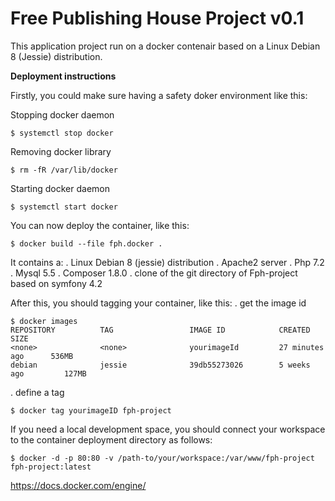 Free Publishing House Project v0.1
===========================

This application project run on a docker contenair based on a Linux Debian 8 (Jessie) distribution.

**Deployment instructions**

Firstly, you could make sure having a safety doker environment like this:

Stopping docker daemon
~~~
$ systemctl stop docker
~~~

Removing docker library
~~~
$ rm -fR /var/lib/docker
~~~

Starting docker daemon
~~~
$ systemctl start docker
~~~

You can now deploy the container, like this:
~~~
$ docker build --file fph.docker .
~~~

It contains a:
. Linux Debian 8 (jessie) distribution
. Apache2 server
. Php 7.2 
. Mysql 5.5
. Composer 1.8.0
. clone of the git directory of Fph-project based on symfony 4.2

After this, you should tagging your container, like this:
. get the image id
~~~
$ docker images
REPOSITORY          TAG                 IMAGE ID            CREATED             SIZE
<none>              <none>              yourimageId         27 minutes ago      536MB
debian              jessie              39db55273026        5 weeks ago         127MB
~~~
. define a tag
~~~
$ docker tag yourimageID fph-project
~~~

If you need a local development space, you should connect your workspace to the container deployment directory as follows:
~~~
$ docker -d -p 80:80 -v /path-to/your/workspace:/var/www/fph-project fph-project:latest
~~~




https://docs.docker.com/engine/
